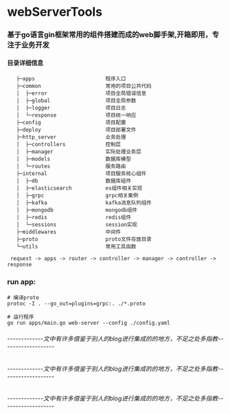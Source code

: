 # webServerTools

### 基于go语言gin框架常用的组件搭建而成的web脚手架,开箱即用，专注于业务开发


#### 目录详细信息
 ```text
    ├─apps                       程序入口
    ├─common                     常用的项目公共代码
    │  ├─error                   项目全局错误信息
    │  ├─global                  项目全局参数
    │  ├─logger                  项目日志
    │  └─response                项目统一响应
    ├─config                     项目配置
    ├─deploy                     项目部署文件
    ├─http_server                业务处理
    │  ├─controllers             控制层
    │  ├─manager                 实际处理业务层
    │  ├─models                  数据库模型
    │  └─routes                  服务路由
    ├─internal                   项目服务核心组件
    │  ├─db                      数据库组件
    │  ├─elasticsearch           es组件相关实现
    │  ├─grpc                    grpc相关案例
    │  ├─kafka                   kafka消息队列组件
    │  ├─mongodb                 mongodb组件
    │  ├─redis                   redis组件
    │  └─sessions                session实现
    ├─middlewares                中间件
    ├─proto                      proto文件存放目录
    └─utils                      常用工具函数

  request -> apps -> router -> controller -> manager -> controller -> response
 ```
### run app:
```shell
# 编译proto
protoc -I . --go_out=plugins=grpc:. ./*.proto

# 运行程序
go run apps/main.go web-server --config ./config.yaml
```
<h6>-------------文中有许多借鉴于别人的blog进行集成的的地方，不足之处多指教-------------------</h6>
<h6>-------------文中有许多借鉴于别人的blog进行集成的的地方，不足之处多指教-------------------</h6>
<h6>-------------文中有许多借鉴于别人的blog进行集成的的地方，不足之处多指教-------------------</h6>
